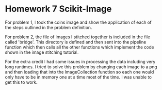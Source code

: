 # Homework 7 Scikit-Image

For problem 1, I took the coins image and show the application of each of the steps outlined in the problem definition.

For problem 2, the file of images I stitched together is included in the file called 'bridge'. This directory is defined and then sent into the pipeline function which then calls all the other functions which implement the code shown in the image stitching tutorial.

For the extra credit I had some issues in processing the data including very long runtimes. I tried to solve this problem by changing each image to a png and then loading that into the ImageCollection function so each one would only have to be in memory one at a time most of the time. I was unable to get this to work.  
